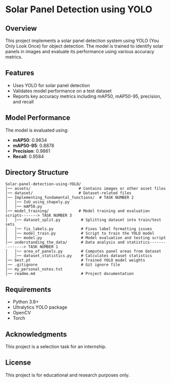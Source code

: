 # Solar Panel Detection using YOLO

## Overview
This project implements a solar panel detection system using YOLO (You Only Look Once) for object detection. The model is trained to identify solar panels in images and evaluate its performance using various accuracy metrics.

## Features
- Uses YOLO for solar panel detection
- Validates model performance on a test dataset
- Reports key accuracy metrics including mAP50, mAP50-95, precision, and recall


## Model Performance
The model is evaluated using:
- **mAP50**: 0.9834
- **mAP50-95**: 0.8878
- **Precision**: 0.9861
- **Recall**: 0.9584

## Directory Structure
```
Solar-panel-detection-using-YOLO/
│── assets/                     # Contains images or other asset files
│── dataset/                    # Dataset-related files
│── Implementing_fundamental_functions/  # TASK NUMBER 2
│   │── IoU_using_shapely.py
│   │── mAP50.py
│── model_training/             # Model training and evaluation scripts-------> TASK NUMBER 3
│   │── dataset_split.py         # Splitting dataset into train/test sets
│   │── fix_labels.py            # Fixes label formatting issues
│   │── model_train.py           # Script to train the YOLO model
│   │── model.py                 # Model evaluation and testing script
│── understanding_the_data/      # Data analysis and statistics---------------> TASK NUMBER 1
│   │── area_of_panels.py        # Computes panel areas from dataset
│   │── dataset_statistics.py    # Calculates dataset statistics
│── best.pt                      # Trained YOLO model weights
│── .gitignore                   # Git ignore file
│── my_personal_notes.txt        
│── readme.md                    # Project documentation
```

## Requirements
- Python 3.8+
- Ultralytics YOLO package
- OpenCV
- Torch


## Acknowledgments
This project is a selection task for an internship. 

## License
This project is for educational and research purposes only.

